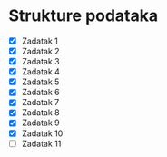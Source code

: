 # Strukture podataka

- [x] Zadatak 1
- [x] Zadatak 2
- [x] Zadatak 3
- [x] Zadatak 4
- [x] Zadatak 5
- [x] Zadatak 6
- [x] Zadatak 7
- [x] Zadatak 8
- [x] Zadatak 9
- [x] Zadatak 10
- [ ] Zadatak 11
